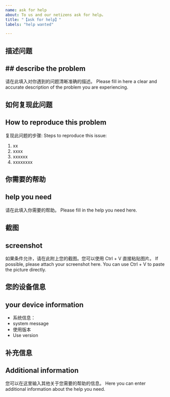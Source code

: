 ```yaml
---
name: ask for help
about: To us and our netizens ask for help。
title: "【ask for help】"
labels: "help wanted"

---
```


<!-- 当你遇到了问题，需要帮助时可以使用此议题模板，不确定是否是 bug 的问题也可以使用。 -->

## 描述问题
## ## describe the problem
请在此填入对你遇到的问题清晰准确的描述。
Please fill in here a clear and accurate description of the problem you are experiencing.

## 如何复现此问题
## How to reproduce this problem
复现此问题的步骤:
Steps to reproduce this issue:
1. xx
2. xxxx
3. xxxxxx
4. xxxxxxxx

## 你需要的帮助
## help you need
请在此填入你需要的帮助。
Please fill in the help you need here.

## 截图
## screenshot
如果条件允许，请在此附上您的截图。您可以使用 Ctrl + V 直接粘贴图片。
If possible, please attach your screenshot here. You can use Ctrl + V to paste the picture directly.

## 您的设备信息
## your device information
 - 系统信息<!--如 `Windows 10 家庭中文版-21H1-19043.1949`-->：
 - system message<!--'Windows 10 家庭中文版-21H1-19043.1949'-->
 - 使用版本<!--如 `china-0.95`-->
 - Use version<!--`china-0.95`-->


## 补充信息
## Additional information
您可以在这里输入其他关于您需要的帮助的信息。
Here you can enter additional information about the help you need.